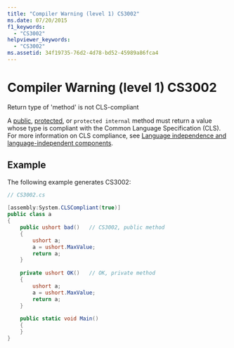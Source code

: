```yaml
---
title: "Compiler Warning (level 1) CS3002"
ms.date: 07/20/2015
f1_keywords: 
  - "CS3002"
helpviewer_keywords: 
  - "CS3002"
ms.assetid: 34f19735-76d2-4d78-bd52-45989a86fca4
---
```

# Compiler Warning (level 1) CS3002
Return type of 'method' is not CLS-compliant  
  
 A [public](../language-reference/keywords/public.md), [protected](../language-reference/keywords/protected.md), or `protected internal` method must return a value whose type is compliant with the Common Language Specification (CLS). For more information on CLS compliance, see [Language independence and language-independent components](../../standard/language-independence.md).
  
## Example  
 The following example generates CS3002:  
  
```csharp  
// CS3002.cs  
  
[assembly:System.CLSCompliant(true)]  
public class a  
{  
    public ushort bad()   // CS3002, public method  
    {  
        ushort a;  
        a = ushort.MaxValue;  
        return a;  
    }  
  
    private ushort OK()   // OK, private method  
    {  
        ushort a;  
        a = ushort.MaxValue;  
        return a;  
    }  
  
    public static void Main()  
    {  
    }  
}  
```
